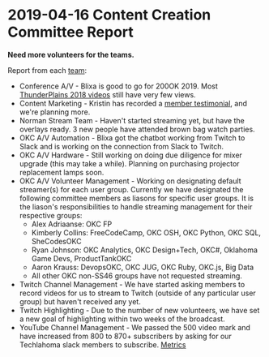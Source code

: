 # 2019-04-16 Content Creation Committee Report
**Need more volunteers for the teams.**

Report from each [team](https://github.com/techlahoma/broadcasting/blob/master/teams.md):

* Conference A/V - Blixa is good to go for 200OK 2019. Most [ThunderPlains 2018 videos](https://www.youtube.com/playlist?list=PLdW0ayjzW_LBSUUJcIWePNq3zZMZwwmni) still have very few views.
* Content Marketing - Kristin has recorded a [member testimonial](https://www.youtube.com/watch?v=7do7S-YuLDo), and we're planning more.
* Norman Stream Team - Haven't started streaming yet, but have the overlays ready. 3 new people have attended brown bag watch parties.
* OKC A/V Automation - Blixa got the chatbot working from Twitch to Slack and is working on the connection from Slack to Twitch.
* OKC A/V Hardware - Still working on doing due diligence for mixer upgrade (this may take a while). Planning on purchasing projector replacement lamps soon.
* OKC A/V Volunteer Management - Working on designating default streamer(s) for
  each user group. Currently we have designated the following committee members
  as liasons for specific user groups. It is the liason's responsibilities to
  handle streaming management for their respective groups:
  * Alex Adriaanse: OKC FP
  * Kimberly Collins: FreeCodeCamp, OKC OSH, OKC Python, OKC SQL, SheCodesOKC
  * Ryan Johnson: OKC Analytics, OKC Design+Tech, OKC#, Oklahoma Game Devs,
    ProductTankOKC
  * Aaron Krauss: DevopsOKC, OKC JUG, OKC Ruby, OKC.js, Big Data
  * All other OKC non-SS46 groups have not requested streaming.
* Twitch Channel Management - We have started asking members to record videos for us to stream to Twitch (outside of any particular user group) but haven't received any yet.
* Twitch Highlighting - Due to the number of new volunteers, we have set a new goal of highlighting within two weeks of the broadcast.
* YouTube Channel Management - We passed the 500 video mark and have increased from 800 to 870+ subscribers by asking for our Techlahoma slack members to subscribe. [Metrics](https://datastudio.google.com/reporting/1M0FYu5_G_BO8vaEoLHDVASdzifjk8hs0/page/JgD)

